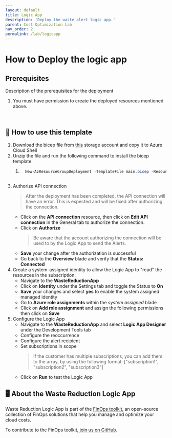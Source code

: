 ```yaml
---
layout: default
title: Logic App
description: 'Deploy the waste alert logic app.'
parent: Cost Optimization Lab
nav_order: 2
permalink: /lab/logicapp
---
```



# How to Deploy the logic app

## Prerequisites

Description of the prerequisites for the deployment

1. You must have permission to create the deployed resources mentioned above.

<br>

## 📗 How to use this template

1. Download the bicep file from [this]() storage account and copy it to Azure Cloud Shell
2. Unzip the file and run the following command to install the bicep template
   1. ```powershell
        New-AzResourceGroupDeployment -TemplateFile main.bicep -ResourceGroupName xxxx -appName NewLogicApp
    ```
3. Authorize API connection
     > After the deployment has been completed, the API connection will have an error. This is expected and will be fixed after authorizing the connection.  
   - Click on the **API connection** resource, then click on **Edit API connection** in the General tab to authorize the connection.
   - Click on **Authorize**  
      > Be aware that the account authorizing the connection will be used to by the Logic App to send the Alerts.
   - **Save** your change after the authorization is successful
   - Go back to the **Overview** blade and verify that the **Status: Connected**
4. Create a system-assigned identity to allow the Logic App to "read" the resources in the subscription.
   - Navigate to the **WasteReductionApp**
   - Click on **Identity** under the Settings tab and toggle the Status to **On**
   - **Save** your changes and select **yes** to enable the system assigned managed identity
   - Go to **Azure role assignments** within the *system assigned* blade
   - Click on **Add role assignment** and assign the following permissions then click on **Save**
5. Configure the Logic App
   - Navigate to the **WasteReductionApp** and select **Logic App Designer** under the Development Tools tab
   - Configure the reoccurrence
   - Configure the alert recipient
   - Set subscriptions in scope
      > If the customer has multiple subscriptions, you can add them to the array, by using the following format: ["subscription1", "subscription2", "subscription3"]
   - Click on **Run** to test the Logic App

## 🖥️ About the Waste Reduction Logic App

Waste Reduction Logic App is part of the  [FinOps toolkit](https://aka.ms/finops/toolkit), an open-source collection of FinOps solutions that help you manage and optimize your cloud costs.

To contribute to the FinOps toolkit, [join us on GitHub](https://aka.ms/ftk).
